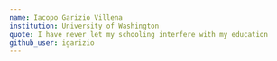 ```yaml
---
name: Iacopo Garizio Villena
institution: University of Washington
quote: I have never let my schooling interfere with my education
github_user: igarizio
---
```

